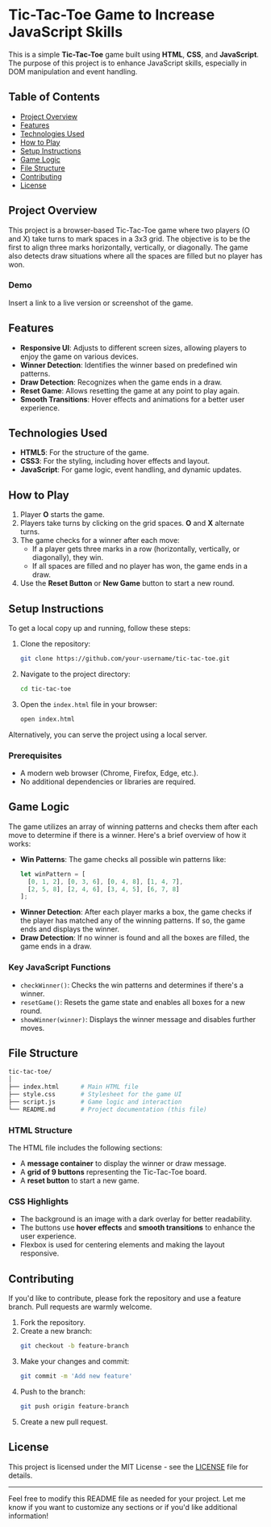 
# Tic-Tac-Toe Game to Increase JavaScript Skills

This is a simple **Tic-Tac-Toe** game built using **HTML**, **CSS**, and **JavaScript**. The purpose of this project is to enhance JavaScript skills, especially in DOM manipulation and event handling.

## Table of Contents

- [Project Overview](#project-overview)
- [Features](#features)
- [Technologies Used](#technologies-used)
- [How to Play](#how-to-play)
- [Setup Instructions](#setup-instructions)
- [Game Logic](#game-logic)
- [File Structure](#file-structure)
- [Contributing](#contributing)
- [License](#license)

## Project Overview

This project is a browser-based Tic-Tac-Toe game where two players (O and X) take turns to mark spaces in a 3x3 grid. The objective is to be the first to align three marks horizontally, vertically, or diagonally. The game also detects draw situations where all the spaces are filled but no player has won.

### Demo

Insert a link to a live version or screenshot of the game.

## Features

- **Responsive UI**: Adjusts to different screen sizes, allowing players to enjoy the game on various devices.
- **Winner Detection**: Identifies the winner based on predefined win patterns.
- **Draw Detection**: Recognizes when the game ends in a draw.
- **Reset Game**: Allows resetting the game at any point to play again.
- **Smooth Transitions**: Hover effects and animations for a better user experience.

## Technologies Used

- **HTML5**: For the structure of the game.
- **CSS3**: For the styling, including hover effects and layout.
- **JavaScript**: For game logic, event handling, and dynamic updates.

## How to Play

1. Player **O** starts the game.
2. Players take turns by clicking on the grid spaces. **O** and **X** alternate turns.
3. The game checks for a winner after each move:
   - If a player gets three marks in a row (horizontally, vertically, or diagonally), they win.
   - If all spaces are filled and no player has won, the game ends in a draw.
4. Use the **Reset Button** or **New Game** button to start a new round.

## Setup Instructions

To get a local copy up and running, follow these steps:

1. Clone the repository:

   ```bash
   git clone https://github.com/your-username/tic-tac-toe.git
   ```

2. Navigate to the project directory:

   ```bash
   cd tic-tac-toe
   ```

3. Open the `index.html` file in your browser:

   ```bash
   open index.html
   ```

Alternatively, you can serve the project using a local server.

### Prerequisites

- A modern web browser (Chrome, Firefox, Edge, etc.).
- No additional dependencies or libraries are required.

## Game Logic

The game utilizes an array of winning patterns and checks them after each move to determine if there is a winner. Here's a brief overview of how it works:

- **Win Patterns**: The game checks all possible win patterns like:
  ```javascript
  let winPattern = [
    [0, 1, 2], [0, 3, 6], [0, 4, 8], [1, 4, 7],
    [2, 5, 8], [2, 4, 6], [3, 4, 5], [6, 7, 8]
  ];
  ```
- **Winner Detection**: After each player marks a box, the game checks if the player has matched any of the winning patterns. If so, the game ends and displays the winner.
- **Draw Detection**: If no winner is found and all the boxes are filled, the game ends in a draw.

### Key JavaScript Functions

- `checkWinner()`: Checks the win patterns and determines if there's a winner.
- `resetGame()`: Resets the game state and enables all boxes for a new round.
- `showWinner(winner)`: Displays the winner message and disables further moves.

## File Structure

```bash
tic-tac-toe/
│
├── index.html      # Main HTML file
├── style.css       # Stylesheet for the game UI
├── script.js       # Game logic and interaction
└── README.md       # Project documentation (this file)
```

### HTML Structure

The HTML file includes the following sections:

- A **message container** to display the winner or draw message.
- A **grid of 9 buttons** representing the Tic-Tac-Toe board.
- A **reset button** to start a new game.

### CSS Highlights

- The background is an image with a dark overlay for better readability.
- The buttons use **hover effects** and **smooth transitions** to enhance the user experience.
- Flexbox is used for centering elements and making the layout responsive.

## Contributing

If you'd like to contribute, please fork the repository and use a feature branch. Pull requests are warmly welcome.

1. Fork the repository.
2. Create a new branch:
   ```bash
   git checkout -b feature-branch
   ```
3. Make your changes and commit:
   ```bash
   git commit -m 'Add new feature'
   ```
4. Push to the branch:
   ```bash
   git push origin feature-branch
   ```
5. Create a new pull request.

## License

This project is licensed under the MIT License - see the [LICENSE](LICENSE) file for details.

---

Feel free to modify this README file as needed for your project. Let me know if you want to customize any sections or if you'd like additional information!
